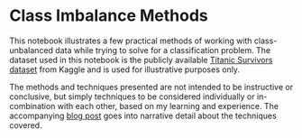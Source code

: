 # Class Imbalance Methods
 This notebook illustrates a few practical methods of working with class-unbalanced data while trying to solve for a classification problem. The dataset used in this notebook is the publicly available [Titanic Survivors dataset](https://www.kaggle.com/c/titanic/data) from Kaggle and is used for illustrative purposes only.

The methods and techniques presented are not intended to be instructive or conclusive, but simply techniques to be considered individually or in-combination with each other, based on my learning and experience. The accompanying [blog post](https://vanishedgradient.com/2019/08/22/class-imbalance-in-datasets/) goes into narrative detail about the techniques covered.